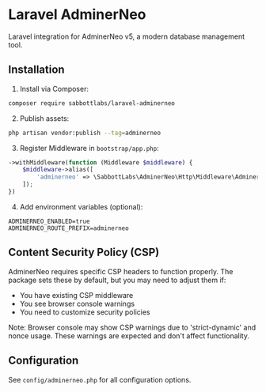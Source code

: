 # Laravel AdminerNeo

Laravel integration for AdminerNeo v5, a modern database management tool.

## Installation

1. Install via Composer:
```bash
composer require sabbottlabs/laravel-adminerneo
```

2. Publish assets:
```bash
php artisan vendor:publish --tag=adminerneo
```

3. Register Middleware in `bootstrap/app.php`:
```php
->withMiddleware(function (Middleware $middleware) {
    $middleware->alias([
        'adminerneo' => \SabbottLabs\AdminerNeo\Http\Middleware\AdminerNeoMiddleware::class,
    ]);
})
```

4. Add environment variables (optional):
```env
ADMINERNEO_ENABLED=true
ADMINERNEO_ROUTE_PREFIX=adminerneo
```

## Content Security Policy (CSP)

AdminerNeo requires specific CSP headers to function properly. The package sets these by default, but you may need to adjust them if:

- You have existing CSP middleware
- You see browser console warnings
- You need to customize security policies

Note: Browser console may show CSP warnings due to 'strict-dynamic' and nonce usage. These warnings are expected and don't affect functionality.

## Configuration

See `config/adminerneo.php` for all configuration options.
